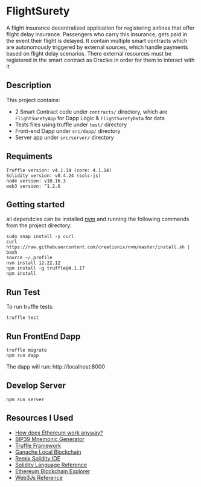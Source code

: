 # FlightSurety

A flight insurance decentralized application for registering airlines that offer flight delay insurance. Passengers who carry this insurance, gets paid in the event their flight is delayed. It contain multiple smart contracts which are autonomously triggered by external sources, which handle payments based on flight delay scenarios. There external resources must be registered in the smart contract as Oracles in order for them to interact with it


## Description
This project contains:
- 2 Smart Contract code under `contracts/` directory, which are `FlightSuretyApp` for Dapp Logic & `FlightSuretyData` for data
- Tests files using truffle under `test/` directory
- Front-end Dapp under `src/dapp/` directory
- Server app under `src/server/` directory


## Requiments
```
Truffle version: v4.1.14 (core: 4.1.14)
Solidity version: v0.4.24 (solc-js)
node version: v10.16.3
web3 version: ^1.2.6
```

## Getting started
all dependcies can be installed [nvm](https://github.com/nvm-sh/nvm) and running the following commands from the project directory:
```
sudo snap install -y curl
curl https://raw.githubusercontent.com/creationix/nvm/master/install.sh | bash 
source ~/.profile
nvm install 12.22.12
npm install -g truffle@4.1.17
npm install
```

## Run Test
To run truffle tests:

`truffle test`

## Run FrontEnd Dapp
```
truffle migrate
npm run dapp
```
The dapp will run: http://localhost:8000


## Develop Server
```
npm run server
```

## Resources I Used
* [How does Ethereum work anyway?](https://medium.com/@preethikasireddy/how-does-ethereum-work-anyway-22d1df506369)
* [BIP39 Mnemonic Generator](https://iancoleman.io/bip39/)
* [Truffle Framework](http://truffleframework.com/)
* [Ganache Local Blockchain](http://truffleframework.com/ganache/)
* [Remix Solidity IDE](https://remix.ethereum.org/)
* [Solidity Language Reference](http://solidity.readthedocs.io/en/v0.4.24/)
* [Ethereum Blockchain Explorer](https://etherscan.io/)
* [Web3Js Reference](https://github.com/ethereum/wiki/wiki/JavaScript-API)
